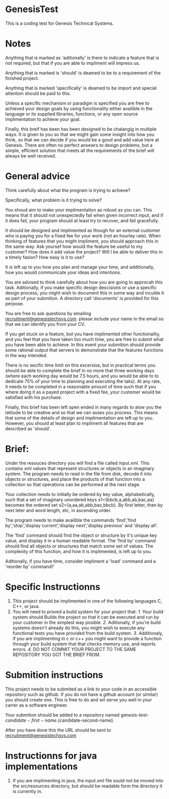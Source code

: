 # GenesisTest
This is a coding test for Genesis Technical Systems.

# Notes
Anything that is marked as 'aditionally' is there to indicate a feature that is not required, but that if you are able to impliment will impress us.

Anything that is marked is 'should' is deamed to be to a requirement of the finished project.

Anything that is marked 'specifically' is deamed to be import and special attention should be paid to this.

Unless a specific mechanism or paradigm is specified you are free to achieved your design goals by using functionality either availible in the language or its supplied libraries, functions, or any open source implimentation to achieve your goal.

Finally, this breif has been has been designed to be chalangig in multiple ways. It is given to you so that we might gain some insight into how you think, so that we can decide if you would be a good and add value here at Genesis. There are often no perfect ansewrs to design problems, but a simple, efficient solution that meets all the requirements of the brief will always be well received.

# General advice
Think carefully about what the program is trying to achieve?

Specifically, what problem is it trying to solve?

You shoud aim to make your implimentation as robust as you can. This means that it should not unexpectedly fail when given incorrect input, and if it does fail, your program should at least try to recover, and fail gracefully.

It should be designed and implimented as though for an external customer who is paying you for a fixed fee for your work (not an hourley rate). When thinking of features that you might impliment, you should approach this in the same way. Ask yoursef how would the feature be useful to my customer? How does it add value the project? Will I be able to deliver this in a timely fasion? How easy is it to use?

It is left up to you how you plan and manage your time, and additionally, how you would communicate your ideas and intentions.

You are advised to think carefully about how you are going to approcah this task. Aditionally, if you make specific design descisions or use a specific design process, you might wish to document this in some way and inculde it as part of your submition. A directory call 'documents' is provided for this perpose.

You are free to ask questions by emailing recruitment@genesistechsys.com. please include your name in the email so that we can identify you from your CV.

If you get stuck on a feature, but you have implimented other functionality, and you feel that you have taken too much time, you are free to submit what you have been able to achieve. In this event your submition should provide some rational output that servers to demonstrate that the features functions in the way intended.

There is no secific time limit on this excersise, but in practical terms you should be able to complete the brief in no more that three working days (where each working day would be 7.5 hours, and you would be able to to dedicate 75% of your time to planning and executing the taks). At any rate, it needs to be completed in a reasonable amount of time such that if you where doing it as a payed project with a fixed fee, your customer would be satisfied with his purchase.

Finally, this brief has been left open ended in many regards to alow you the latitude to be creative and so that we can asses you process. This means that some of the details of design and implimentation are left up to you. However, you should at least plan to impliment all features that are described as 'should'.

# Brief:
Under the resouces directory you will find a file called input.xml. This contains xml values that represent structures or objects in an imaginary system.
The program needs to read in the file from disk, decode it into objects or structures, and place the products of that function into a collection so that operations can be performed at the next stage.

Your collection needs to initially be ordered by key value, alphabetically, such that a set of imaginary unordered keys s1={bbcb,a,abb,ab,bac,aa} becomes
the ordered set s2={a,aa,ab,abb,bac,bbcb}. By first letter, then by next leter and word length, etc, in ascending order.

The program needs to make availible the commands 'find','find by','stop','display current','display next','display previous' and 'display all'.

The 'find' command should find the object or structure by it's unique key value, and display it in a human readable format.
The 'find by' command should find all objects or structures that match some set of values. The complexity of this function, and how it is implimented, is left up to you.

Aditionally, if you have time, consider impliment a 'load' command and a 'reorder by' command?

# Specific Instructionns
1. This project should be implimented in one of the following languages C, C++, or java.
2. You will need to proved a build system for your project that:
  *1.* Your build system should Builds the project so that it can be executed and run by your customer in the simplest way posible.
  *2.* Aditionally, if you're build systems doesn't already do this, you might wish to execute any functional tests you have provided from the build system.
  *3.* Additionaly, if you are implimenting in c or c++ you might want to provide a function through your build system that that checks memory use, and reports errors.
  *4.* DO NOT COMMIT YOUR PROJECT TO THE SAME REPOSITORY YOU GOT THE BRIEF FROM.

# Submition instructions
This project needs to be submited as a link to your code in an accessible repository such as github. If you do not have a github account (or similar) you should create one. This is free to do and wil serve you well in your carrer as a software engineer.

Your submition should be added to a repository named genesis-test-${candidate-first-name}.${candidate-second-name}.

After you have done this the URL should be sent to recruitment@genesistechsys.com

# Instructionns for java implementations
1. If you are implimenting in java, the input.xml file sould not be moved into the src/resources directory, but should be readable form the directory it is currently in.
